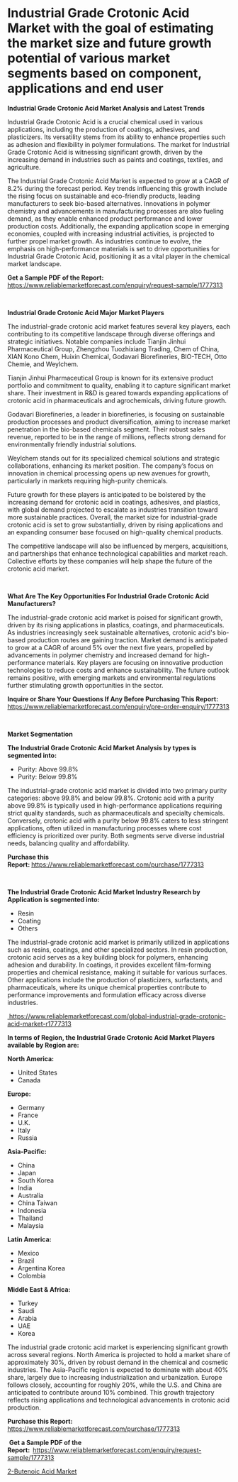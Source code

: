 <p><h1>Industrial Grade Crotonic Acid Market with the goal of estimating the market size and future growth potential of various market segments based on component, applications and end user</h1></p><p><strong>Industrial Grade Crotonic Acid Market Analysis and Latest Trends</strong></p>
<p><p>Industrial Grade Crotonic Acid is a crucial chemical used in various applications, including the production of coatings, adhesives, and plasticizers. Its versatility stems from its ability to enhance properties such as adhesion and flexibility in polymer formulations. The market for Industrial Grade Crotonic Acid is witnessing significant growth, driven by the increasing demand in industries such as paints and coatings, textiles, and agriculture.</p><p>The Industrial Grade Crotonic Acid Market is expected to grow at a CAGR of 8.2% during the forecast period. Key trends influencing this growth include the rising focus on sustainable and eco-friendly products, leading manufacturers to seek bio-based alternatives. Innovations in polymer chemistry and advancements in manufacturing processes are also fueling demand, as they enable enhanced product performance and lower production costs. Additionally, the expanding application scope in emerging economies, coupled with increasing industrial activities, is projected to further propel market growth. As industries continue to evolve, the emphasis on high-performance materials is set to drive opportunities for Industrial Grade Crotonic Acid, positioning it as a vital player in the chemical market landscape.</p></p>
<p><strong>Get a Sample PDF of the Report:&nbsp;</strong> <a href="https://www.reliablemarketforecast.com/enquiry/request-sample/1777313?utm_campaign=1144&utm_medium=2&utm_source=Github&utm_content=ia&utm_term=02022025&utm_id=industrial-grade-crotonic-acid">https://www.reliablemarketforecast.com/enquiry/request-sample/1777313</a></p>
<p>&nbsp;</p>
<p><strong>Industrial Grade Crotonic Acid Major Market Players</strong></p>
<p><p>The industrial-grade crotonic acid market features several key players, each contributing to its competitive landscape through diverse offerings and strategic initiatives. Notable companies include Tianjin Jinhui Pharmaceutical Group, Zhengzhou Tuozhixiang Trading, Chem of China, XIAN Kono Chem, Huixin Chemical, Godavari Biorefineries, BIO-TECH, Otto Chemie, and Weylchem.</p><p>Tianjin Jinhui Pharmaceutical Group is known for its extensive product portfolio and commitment to quality, enabling it to capture significant market share. Their investment in R&D is geared towards expanding applications of crotonic acid in pharmaceuticals and agrochemicals, driving future growth.</p><p>Godavari Biorefineries, a leader in biorefineries, is focusing on sustainable production processes and product diversification, aiming to increase market penetration in the bio-based chemicals segment. Their robust sales revenue, reported to be in the range of millions, reflects strong demand for environmentally friendly industrial solutions.</p><p>Weylchem stands out for its specialized chemical solutions and strategic collaborations, enhancing its market position. The company’s focus on innovation in chemical processing opens up new avenues for growth, particularly in markets requiring high-purity chemicals.</p><p>Future growth for these players is anticipated to be bolstered by the increasing demand for crotonic acid in coatings, adhesives, and plastics, with global demand projected to escalate as industries transition toward more sustainable practices. Overall, the market size for industrial-grade crotonic acid is set to grow substantially, driven by rising applications and an expanding consumer base focused on high-quality chemical products.</p><p>The competitive landscape will also be influenced by mergers, acquisitions, and partnerships that enhance technological capabilities and market reach. Collective efforts by these companies will help shape the future of the crotonic acid market.</p></p>
<p>&nbsp;</p>
<p><strong>What Are The Key Opportunities For Industrial Grade Crotonic Acid Manufacturers?</strong></p>
<p><p>The industrial-grade crotonic acid market is poised for significant growth, driven by its rising applications in plastics, coatings, and pharmaceuticals. As industries increasingly seek sustainable alternatives, crotonic acid's bio-based production routes are gaining traction. Market demand is anticipated to grow at a CAGR of around 5% over the next five years, propelled by advancements in polymer chemistry and increased demand for high-performance materials. Key players are focusing on innovative production technologies to reduce costs and enhance sustainability. The future outlook remains positive, with emerging markets and environmental regulations further stimulating growth opportunities in the sector.</p></p>
<p><strong>Inquire or Share Your Questions If Any Before Purchasing This Report:</strong> <a href="https://www.reliablemarketforecast.com/enquiry/pre-order-enquiry/1777313?utm_campaign=1144&utm_medium=2&utm_source=Github&utm_content=ia&utm_term=02022025&utm_id=industrial-grade-crotonic-acid">https://www.reliablemarketforecast.com/enquiry/pre-order-enquiry/1777313</a></p>
<p>&nbsp;</p>
<p><strong>Market Segmentation</strong></p>
<p><strong>The Industrial Grade Crotonic Acid Market Analysis by types is segmented into:</strong></p>
<p><ul><li>Purity: Above 99.8%</li><li>Purity: Below 99.8%</li></ul></p>
<p><p>The industrial-grade crotonic acid market is divided into two primary purity categories: above 99.8% and below 99.8%. Crotonic acid with a purity above 99.8% is typically used in high-performance applications requiring strict quality standards, such as pharmaceuticals and specialty chemicals. Conversely, crotonic acid with a purity below 99.8% caters to less stringent applications, often utilized in manufacturing processes where cost efficiency is prioritized over purity. Both segments serve diverse industrial needs, balancing quality and affordability.</p></p>
<p><strong>Purchase this Report:&nbsp;</strong><a href="https://www.reliablemarketforecast.com/purchase/1777313?utm_campaign=1144&utm_medium=2&utm_source=Github&utm_content=ia&utm_term=02022025&utm_id=industrial-grade-crotonic-acid">https://www.reliablemarketforecast.com/purchase/1777313</a></p>
<p>&nbsp;</p>
<p><strong>The Industrial Grade Crotonic Acid Market Industry Research by Application is segmented into:</strong></p>
<p><ul><li>Resin</li><li>Coating</li><li>Others</li></ul></p>
<p><p>The industrial-grade crotonic acid market is primarily utilized in applications such as resins, coatings, and other specialized sectors. In resin production, crotonic acid serves as a key building block for polymers, enhancing adhesion and durability. In coatings, it provides excellent film-forming properties and chemical resistance, making it suitable for various surfaces. Other applications include the production of plasticizers, surfactants, and pharmaceuticals, where its unique chemical properties contribute to performance improvements and formulation efficacy across diverse industries.</p></p>
<p><a href="https://www.reliablemarketforecast.com/global-industrial-grade-crotonic-acid-market-r1777313?utm_campaign=1144&utm_medium=2&utm_source=Github&utm_content=ia&utm_term=02022025&utm_id=industrial-grade-crotonic-acid">&nbsp;https://www.reliablemarketforecast.com/global-industrial-grade-crotonic-acid-market-r1777313</a></p>
<p><strong>In terms of Region, the Industrial Grade Crotonic Acid Market Players available by Region are:</strong></p>
<p>
    <p> <strong> North America: </strong>
        <ul>
            <li>United States</li>
            <li>Canada</li>
        </ul>
        </p> 
    <p> <strong> Europe: </strong>
        <ul>
            <li>Germany</li>
            <li>France</li>
            <li>U.K.</li>
            <li>Italy</li>
            <li>Russia</li>
        </ul>
        </p> 
    <p> <strong> Asia-Pacific: </strong>
        <ul>
            <li>China</li>
            <li>Japan</li>
            <li>South Korea</li>
            <li>India</li>
            <li>Australia</li>
            <li>China Taiwan</li>
            <li>Indonesia</li>
            <li>Thailand</li>
            <li>Malaysia</li>
        </ul>
        </p> 
    <p> <strong> Latin America: </strong>
        <ul>
            <li>Mexico</li>
            <li>Brazil</li>
            <li>Argentina Korea</li>
            <li>Colombia</li>
        </ul>
        </p> 
    <p> <strong> Middle East & Africa: </strong>
        <ul>
            <li>Turkey</li>
            <li>Saudi</li>
            <li>Arabia</li>
            <li>UAE</li>
            <li>Korea</li>
        </ul>
    </p>
    </p>
<p><p>The industrial grade crotonic acid market is experiencing significant growth across several regions. North America is projected to hold a market share of approximately 30%, driven by robust demand in the chemical and cosmetic industries. The Asia-Pacific region is expected to dominate with about 40% share, largely due to increasing industrialization and urbanization. Europe follows closely, accounting for roughly 20%, while the U.S. and China are anticipated to contribute around 10% combined. This growth trajectory reflects rising applications and technological advancements in crotonic acid production.</p></p>
<p><strong>Purchase this Report: </strong><a href="https://www.reliablemarketforecast.com/purchase/1777313?utm_campaign=1144&utm_medium=2&utm_source=Github&utm_content=ia&utm_term=02022025&utm_id=industrial-grade-crotonic-acid">https://www.reliablemarketforecast.com/purchase/1777313</a></p>
<p>&nbsp;<strong>Get a Sample PDF of the Report:&nbsp;&nbsp;</strong><a href="https://www.reliablemarketforecast.com/enquiry/request-sample/1777313?utm_campaign=1144&utm_medium=2&utm_source=Github&utm_content=ia&utm_term=02022025&utm_id=industrial-grade-crotonic-acid">https://www.reliablemarketforecast.com/enquiry/request-sample/1777313</a></p>
<p><strong></strong></p>
<p><p><a href="https://github.com/mabutironaldo/Market-Research-Report-List-7/blob/main/2-butenoic-acid-market.md?utm_campaign=1144&utm_medium=2&utm_source=Github&utm_content=ia&utm_term=02022025&utm_id=industrial-grade-crotonic-acid">2-Butenoic Acid Market</a></p></p>